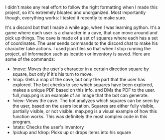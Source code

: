 I didn't make any real effort to follow the right formatting when I made this project, so it's extremely bloated and unorganized. Most importantly though, everything works: I tested it recently to make sure.

It's a discord bot that I made a while ago, when I was learning python. It's a game where each user is a character in a cave, that can move around and pick up things. The cave is made of a set of squares where each has a set of coordinates. The user sends commands to the discord chat to make his character take actions. I used json files so that when I stop running the project, all information such as location or inventory is saved. Here are some of the commands:

- !move: Moves the user's character in a certain direction square by square, but only if it's his turn to move.
- !map: Gets a map of the cave, but only the part that the user has explored. The bot checks to see which squares have been explored, makes a unique PDF based on this info, and DMs the PDF to the user. full_map.png is an example of an image that the bot can generate.
- !view: Views the cave. The bot analyzes which squares can be seen by the user, based on the users location. Squares are either fully visible, partially visible, or not visible. map.png is a visual example of how this function works. This was definitely the most complex code in this program.
- !stats: Checks the user's inventory
- !pickup and !drop: Picks up or drops items into his square
